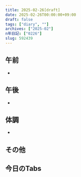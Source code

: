 ```yaml
---
title: 2025-02-26[draft]
date: 2025-02-26T00:00:00+09:00
draft: false
tags: ["diary", ""]
archives: ["2025-02"]
n年日記: ["0226"]
slug: 592439
---
```

## 午前
- 
## 午後
- 
## 体調
- 
## その他
## 今日のTabs